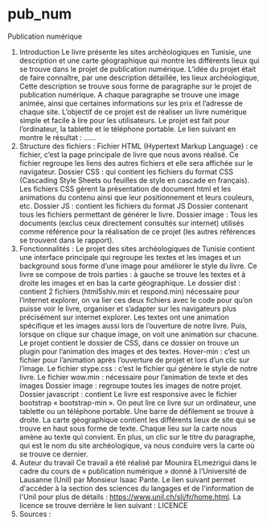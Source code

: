 # pub_num
Publication numérique
1.	Introduction
Le livre présente les sites archéologiques en Tunisie, une description et une carte géographique qui montre les différents lieux qui se trouve dans le projet de publication numérique. L’idée du projet était de faire connaître, par une description détaillée, les lieux archéologique, Cette description se trouve sous forme de paragraphe sur le projet de publication numérique. A chaque paragraphe se trouve une image animée, ainsi que certaines informations sur les prix et l’adresse de chaque site. L’objectif de ce projet est de réaliser un livre numérique simple et facile à lire pour les utilisateurs.  Le projet est fait pour l’ordinateur, la tablette et le téléphone portable. Le lien suivant en montre le résultat : ……
2.	Structure des fichiers : 
Fichier HTML (Hypertext Markup Language) : ce fichier, c’est la page principale de livre que nous avons réalisé. Ce fichier regroupe les liens des autres fichiers et elle sera affichée sur le navigateur.
Dossier CSS : qui contient les fichiers du format CSS (Cascading Style Sheets ou feuilles de style en cascade en français). Les fichiers CSS gèrent la présentation de document html et les animations du contenu ainsi que leur positionnement et leurs couleurs, etc.
Dossier JS : contient les fichiers du format JS
Dossier contenant tous les fichiers permettant de générer le livre.
Dossier image :
Tous les documents (exclus ceux directement consultés sur internet) utilisés comme référence pour la réalisation de ce projet (les autres références se trouvent dans le rapport).
3.	Fonctionnalités :
Le projet des sites archéologiques de Tunisie contient une interface principale qui regroupe les textes et les images et un background sous forme d’une image pour améliorer le style du livre. Ce livre se compose de trois parties : à gauche se trouve les textes et à droite les images et en bas la carte géographique. 
Le dossier dist : contient 2 fichiers (html5shiv.min et respond.min) nécessaire pour l’internet explorer, on va lier ces deux fichiers avec le code pour qu’on puisse voir le livre, organiser et s’adapter sur les navigateurs plus précisément sur internet explorer.
Les textes ont une animation spécifique et les images aussi lors de l’ouverture de notre livre. Puis, lorsque on clique sur chaque image, on voit une animation sur chacune.
Le projet contient le dossier de CSS, dans ce dossier on trouve un plugin pour l’animation des images et des textes.
Hover-min : c’est un fichier pour l’animation après l’ouverture de projet et lors d’un clic sur l’image.
Le fichier stype.css : c’est le fichier qui génère le style de notre livre.
Le fichier wow.min : nécessaire pour l’animation de texte et des images
Dossier image : regroupe toutes les images de notre projet.
Dossier javascript : contient 
Le livre est responsive avec le fichier bootstrap « bootstrap-min ». On peut lire ce livre sur un ordinateur, une tablette ou un téléphone portable. Une barre de défilement se trouve à droite. La carte géographique contient les différents lieux de site qui se trouve en haut sous forme de texte. Chaque lieu sur la carte nous amène au texte qui convient. En plus, un clic sur le titre du paragraphe, qui est le nom du site archéologique, va nous conduire vers la carte où se trouve ce dernier.
4.	 Auteur du travail
Ce travail a été réalisé par Mounira ELmezrigui dans le cadre du cours de « publication numérique » donné à l’Université de Lausanne (Unil) par Monsieur Isaac Pante. Le lien suivant permet d'accéder à la section des sciences du langages et de l'information de l'Unil pour plus de détails : https://www.unil.ch/sli/fr/home.html.
La licence se trouve derrière le lien suivant : LICENCE
5.	 Sources :
